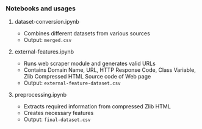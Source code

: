 ### Notebooks and usages

1. dataset-conversion.ipynb 
    - Combines different datasets from various sources
    - Output: `merged.csv` 
    
2. external-features.ipynb
    - Runs web scraper module and generates valid URLs
    - Contains Domain Name, URL, HTTP Response Code, Class Variable, Zlib Compressed HTML Source code of Web page
    - Output: `external-feature-dataset.csv`
   
3. preprocessing.ipynb
    - Extracts required information from compressed Zlib HTML
    - Creates necessary features
    - Output: `final-dataset.csv`
    

    